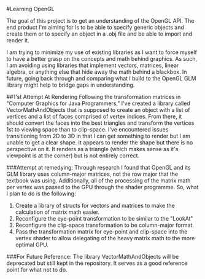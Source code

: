#Learning OpenGL

The goal of this project is to get an understanding of the OpenGL API. The end product I'm aiming for is to be able to specify generic objects
and create them or to specify an object in a .obj file and be able to import and render it.

I am trying to minimize my use of existing libraries as I want to force myself to have a better grasp on the concepts and math behind graphics.
As such, I am avoiding using libraries that implement vectors, matrices, linear algebra, or anything else that hide away the math behind a blackbox.
In future, going back through and comparing what I build to the OpenGL GLM library might help to bridge gaps in understanding.

##1'st Attempt At Rendering
Following the transformation matrices in "Computer Graphics for Java Programmers," I've created a library called VectorMathAndObjects that is supposed to
create an object with a list of vertices and a list of faces comprised of vertex indices. From there, it should convert the faces into the best triangles
and transform the vertices 1st to viewing space than to clip-space. I've encountered issues transitioning from 2D to 3D in that I can get something to render
but I am unable to get a clear shape. It appears to render the shape but there is no perspective on it. It renders as a triangle (which makes sense as it's
viewpoint is at the corner) but is not entirely correct.

###Attempt at remedying:
Through research I found that OpenGL and its GLM library uses column-major matrices, not the row major that the textbook was using. Additionally,
all of the processing of the matrix math per vertex was passed to the GPU through the shader programme. So, what I plan to do is the following:
1. Create a library of structs for vectors and matrices to make the calculation of matrix math easier.
2. Reconfigure the eye-point transformation to be similar to the "LookAt"
3. Reconfigure the clip-space transformation to be column-major format.
4. Pass the transformation matrix for eye-point and clip-space into the vertex shader to allow delegating of the heavy matrix math to the more
optimal GPU.

###For Future Reference:
The library VectorMathAndObjects will be deprecated but still kept in the repository. It serves as a good reference point for what not to do.
